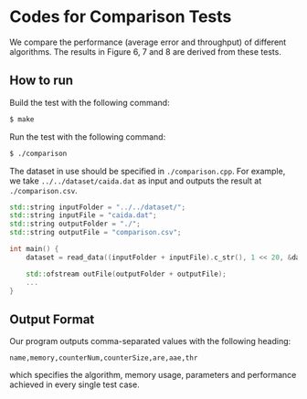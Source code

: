 # Codes for Comparison Tests

We compare the performance (average error and throughput) of different algorithms. The results in Figure 6, 7 and 8 are derived from these tests.

## How to run

Build the test with the following command:

```bash
$ make
```

Run the test with the following command:

```bash
$ ./comparison
```

The dataset in use should be specified in `./comparison.cpp`. For example, we take `../../dataset/caida.dat` as input and outputs the result at `./comparison.csv`.

```cpp
std::string inputFolder = "../../dataset/";
std::string inputFile = "caida.dat";
std::string outputFolder = "./";
std::string outputFile = "comparison.csv";

int main() {
    dataset = read_data((inputFolder + inputFile).c_str(), 1 << 20, &datasetLength).first;

    std::ofstream outFile(outputFolder + outputFile);
    ...
}
```

## Output Format

Our program outputs comma-separated values with the following heading:

```
name,memory,counterNum,counterSize,are,aae,thr
```

which specifies the algorithm, memory usage, parameters and performance achieved in every single test case.

